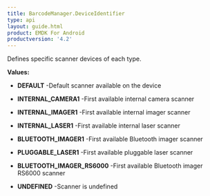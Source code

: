 ```yaml
---
title: BarcodeManager.DeviceIdentifier
type: api
layout: guide.html
product: EMDK For Android
productversion: '4.2'
---
```



Defines specific scanner devices of each type.

**Values:**

* **DEFAULT** -Default scanner available on the device

* **INTERNAL_CAMERA1** -First available internal camera scanner

* **INTERNAL_IMAGER1** -First available internal imager scanner

* **INTERNAL_LASER1** -First available internal laser scanner

* **BLUETOOTH_IMAGER1** -First available Bluetooth imager scanner

* **PLUGGABLE_LASER1** -First available pluggable laser scanner

* **BLUETOOTH_IMAGER_RS6000** -First available Bluetooth imager RS6000 scanner

* **UNDEFINED** -Scanner is undefined

